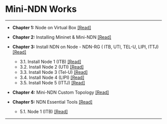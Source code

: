  # Mini-NDN Works 
 ****
 
 - <b>Chapter 1:</b> Node on Virtual Box [[Read]](https://github.com/syaifulahdan/Mini-NDN-Work/blob/main/Assignment%200:Chapter/Chapter-1.md)
 - <b>Chapter 2:</b> Installing Mininet & Mini-NDN [[Read]](https://github.com/syaifulahdan/Mini-NDN-Work/blob/main/Assignment%200:Chapter/Chapter-2.md)  
 - <b>Chapter 3:</b> Install NDN on Node - NDN-RG ( ITB, UTI, TEL-U, LIPI, ITTJ) [[Read]](https://github.com/syaifulahdan/Mini-NDN-Work/blob/main/Assignment%200:Chapter/Chapter-3.md)
     - 3.1. Install Node 1 (ITB) [[Read]](https://github.com/syaifulahdan/Mini-NDN-Work/blob/main/Assignment%200:Chapter/Chapter-3.md#31-install-node-1-itb)
     - 3.2. Install Node 2 (UTI) [[Read]](https://github.com/syaifulahdan/Mini-NDN-Work/blob/main/Assignment%200:Chapter/Chapter-3.md#32-install-node-2-uti)
     - 3.3. Install Node 3 (Tel-U) [[Read]](https://github.com/syaifulahdan/Mini-NDN-Work/blob/main/Assignment%200:Chapter/Chapter-3.md#33-install-node-3-tel-u)
     - 3.4. Install Node 4 (LIPI) [[Read]](https://github.com/syaifulahdan/Mini-NDN-Work/blob/main/Assignment%200:Chapter/Chapter-3.md#34-install-node-4-lipi)
     - 3.5. Install Node 5 (ITTJ) [[Read]](https://github.com/syaifulahdan/Mini-NDN-Work/blob/main/Assignment%200:Chapter/Chapter-3.md#35-install-node-5-ittj)

 - <b>Chapter 4:</b> Mini-NDN Custom Topology [[Read]](https://github.com/syaifulahdan/Mini-NDN-Work/blob/main/Assignment%200:Chapter/Chapter-4.md)  
 - <b>Chapter 5:</b> NDN Essential Tools  [[Read]](https://github.com/syaifulahdan/Mini-NDN-Work/blob/main/Assignment%200:Chapter/Chapter-5.md)  
     - 5.1. Node 1 (ITB) [[Read]](https://github.com/syaifulahdan/Mini-NDN-Work/blob/main/Assignment%200:Chapter/Chapter-5.md#51-usage-ndn-essential-tools-node-1-itb)
   

 ****
